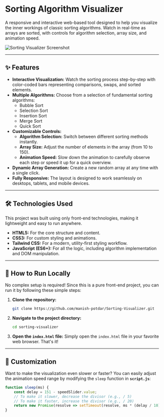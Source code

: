 # Sorting Algorithm Visualizer

A responsive and interactive web-based tool designed to help you visualize the inner workings of classic sorting algorithms. Watch in real-time as arrays are sorted, with controls for algorithm selection, array size, and animation speed.

![Sorting Visualizer Screenshot](https://drive.google.com/file/d/1TPKhpchfEPd37wsdM5zq594xvwnoVUap/view?usp=drive_link)

---

## ✨ Features

* **Interactive Visualization:** Watch the sorting process step-by-step with color-coded bars representing comparisons, swaps, and sorted elements.
* **Multiple Algorithms:** Choose from a selection of fundamental sorting algorithms:
    * Bubble Sort
    * Selection Sort
    * Insertion Sort
    * Merge Sort
    * Quick Sort
* **Customizable Controls:**
    * **Algorithm Selection:** Switch between different sorting methods instantly.
    * **Array Size:** Adjust the number of elements in the array (from 10 to 150).
    * **Animation Speed:** Slow down the animation to carefully observe each step or speed it up for a quick overview.
* **Dynamic Array Generation:** Create a new random array at any time with a single click.
* **Fully Responsive:** The layout is designed to work seamlessly on desktops, tablets, and mobile devices.

---

## 🛠️ Technologies Used

This project was built using only front-end technologies, making it lightweight and easy to run anywhere.

* **HTML5:** For the core structure and content.
* **CSS3:** For custom styling and animations.
* **Tailwind CSS:** For a modern, utility-first styling workflow.
* **JavaScript (ES6+):** For all the logic, including algorithm implementation and DOM manipulation.

---

## 🚀 How to Run Locally

No complex setup is required! Since this is a pure front-end project, you can run it by following these simple steps:

1.  **Clone the repository:**
    ```bash
    git clone https://github.com/manish-potdar/Sorting-Visualizer.git
    ```

2.  **Navigate to the project directory:**
    ```bash
    cd sorting-visualizer
    ```

3.  **Open the `index.html` file:**
    Simply open the `index.html` file in your favorite web browser. That's it!

---

## 🔧 Customization

Want to make the visualization even slower or faster? You can easily adjust the animation speed range by modifying the `sleep` function in **`script.js`**:

```javascript
function sleep(ms) {
    const delay = 151 - speedSlider.value;
    // To make it slower, decrease the divisor (e.g., / 5)
    // To make it faster, increase the divisor (e.g., / 20)
    return new Promise(resolve => setTimeout(resolve, ms * (delay / 10)));
}

